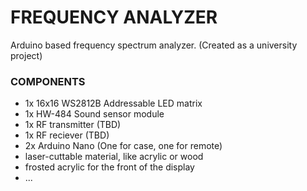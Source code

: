 # FREQUENCY ANALYZER
Arduino based frequency spectrum analyzer.
(Created as a university project)

### COMPONENTS
- 1x 16x16 WS2812B Addressable LED matrix
- 1x HW-484 Sound sensor module
- 1x RF transmitter (TBD)
- 1x RF reciever (TBD)
- 2x Arduino Nano (One for case, one for remote)
- laser-cuttable material, like acrylic or wood
- frosted acrylic for the front of the display
- ...
